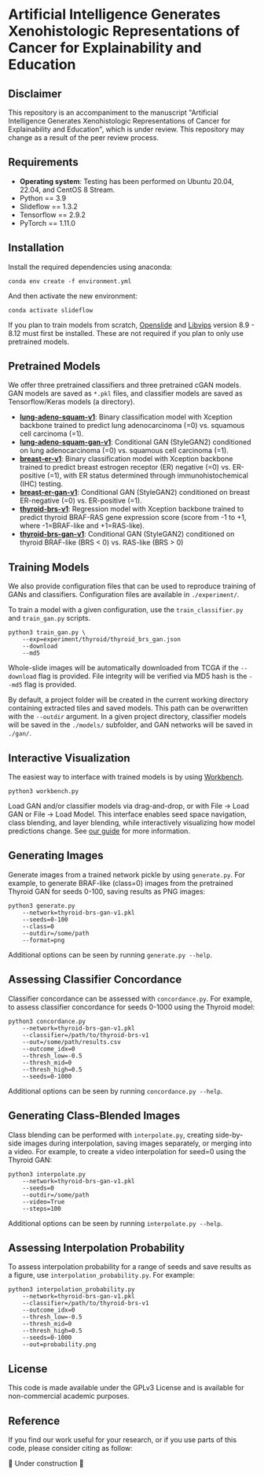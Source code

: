 # Artificial Intelligence Generates Xenohistologic Representations of Cancer for Explainability and Education

## Disclaimer

This repository is an accompaniment to the manuscript "Artificial Intelligence Generates Xenohistologic Representations of Cancer for Explainability and Education", which is under review. This repository may change as a result of the peer review process.

## Requirements
- **Operating system**: Testing has been performed on Ubuntu 20.04, 22.04, and CentOS 8 Stream.
- Python == 3.9
- Slideflow == 1.3.2
- Tensorflow == 2.9.2
- PyTorch == 1.11.0

## Installation

Install the required dependencies using anaconda:

```
conda env create -f environment.yml
```

And then activate the new environment:

```
conda activate slideflow
```

If you plan to train models from scratch, [Openslide](https://openslide.org/download/) and [Libvips](https://libvips.github.io/libvips/) version 8.9 - 8.12 must first be installed. These are not required if you plan to only use pretrained models.

## Pretrained Models

We offer three pretrained classifiers and three pretrained cGAN models. GAN models are saved as ``*.pkl`` files, and classifier models are saved as Tensorflow/Keras models (a directory).

- **[lung-adeno-squam-v1](https://huggingface.co/jamesdolezal/lung-adeno-squam-v1)**: Binary classification model with Xception backbone trained to predict lung adenocarcinoma (=0) vs. squamous cell carcinoma (=1).
- **[lung-adeno-squam-gan-v1](https://huggingface.co/jamesdolezal/lung-adeno-squam-gan-v1)**: Conditional GAN (StyleGAN2) conditioned on lung adenocarcinoma (=0) vs. squamous cell carcinoma (=1).
- **[breast-er-v1](https://huggingface.co/jamesdolezal/breast-er-v1)**: Binary classification model with Xception backbone trained to predict breast estrogen receptor (ER) negative (=0) vs. ER-positive (=1), with ER status determined through immunohistochemical (IHC) testing.
- **[breast-er-gan-v1](https://huggingface.co/jamesdolezal/breast-er-gan-v1)**: Conditional GAN (StyleGAN2) conditioned on breast ER-negative (=0) vs. ER-positive (=1).
- **[thyroid-brs-v1](https://huggingface.co/jamesdolezal/thyroid-brs-v1)**: Regression model with Xception backbone trained to predict thyroid BRAF-RAS gene expression score (score from -1 to +1, where -1=BRAF-like and +1=RAS-like).
- **[thyroid-brs-gan-v1](https://huggingface.co/jamesdolezal/thyroid-brs-gan-v1)**: Conditional GAN (StyleGAN2) conditioned on thyroid BRAF-like (BRS < 0) vs. RAS-like (BRS > 0)

## Training Models

We also provide configuration files that can be used to reproduce training of GANs and classifiers. Configuration files are available in ``./experiment/``.

To train a model with a given configuration, use the ``train_classifier.py`` and ``train_gan.py`` scripts.

```
python3 train_gan.py \
    --exp=experiment/thyroid/thyroid_brs_gan.json
    --download
    --md5
```

Whole-slide images will be automatically downloaded from TCGA if the ``--download`` flag is provided. File integrity will be verified via MD5 hash is the ``--md5`` flag is provided.

By default, a project folder will be created in the current working directory containing extracted tiles and saved models. This path can be overwritten with the ``--outdir`` argument. In a given project directory, classifier models will be saved in the ``./models/`` subfolder, and GAN networks will be saved in ``./gan/``.

## Interactive Visualization

The easiest way to interface with trained models is by using [Workbench](https://slideflow.dev/workbench_tools.html).

```
python3 workbench.py
```

Load GAN and/or classifier models via drag-and-drop, or with File -> Load GAN or File -> Load Model. This interface enables seed space navigation, class blending, and layer blending, while interactively visualizing how model predictions change. See [our guide](https://slideflow.dev/workbench_tools.html#stylegan) for more information.

## Generating Images

Generate images from a trained network pickle by using ``generate.py``. For example, to generate BRAF-like (class=0) images from the pretrained Thyroid GAN for seeds 0-100, saving results as PNG images:

```
python3 generate.py
    --network=thyroid-brs-gan-v1.pkl
    --seeds=0-100
    --class=0
    --outdir=/some/path
    --format=png
```

Additional options can be seen by running ``generate.py --help``.

## Assessing Classifier Concordance

Classifier concordance can be assessed with ``concordance.py``. For example, to assess classifier concordance for seeds 0-1000 using the Thyroid model:

```
python3 concordance.py
    --network=thyroid-brs-gan-v1.pkl
    --classifier=/path/to/thyroid-brs-v1
    --out=/some/path/results.csv
    --outcome_idx=0
    --thresh_low=-0.5
    --thresh_mid=0
    --thresh_high=0.5
    --seeds=0-1000
```

Additional options can be seen by running ``concordance.py --help``.

## Generating Class-Blended Images

Class blending can be performed with ``interpolate.py``, creating side-by-side images during interpolation, saving images separately, or merging into a video. For example, to create a video interpolation for seed=0 using the Thyroid GAN:

```
python3 interpolate.py
    --network=thyroid-brs-gan-v1.pkl
    --seeds=0
    --outdir=/some/path
    --video=True
    --steps=100
```

Additional options can be seen by running ``interpolate.py --help``.

## Assessing Interpolation Probability

To assess interpolation probability for a range of seeds and save results as a figure, use ``interpolation_probability.py``. For example:

```
python3 interpolation_probability.py
    --network=thyroid-brs-gan-v1.pkl
    --classifier=/path/to/thyroid-brs-v1
    --outcome_idx=0
    --thresh_low=-0.5
    --thresh_mid=0
    --thresh_high=0.5
    --seeds=0-1000
    --out=probability.png
```
## License

This code is made available under the GPLv3 License and is available for non-commercial academic purposes.

## Reference

If you find our work useful for your research, or if you use parts of this code, please consider citing as follow:

🚧 Under construction 🚧

